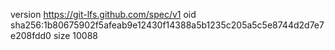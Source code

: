 version https://git-lfs.github.com/spec/v1
oid sha256:1b80675902f5afeab9e12430f14388a5b1235c205a5c5e8744d2d7e7e208fdd0
size 10088
